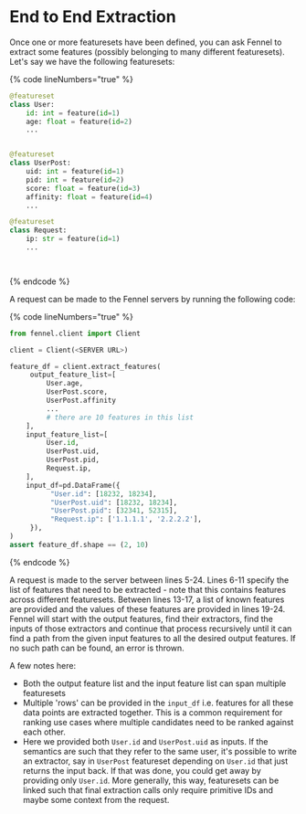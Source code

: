 # End to End Extraction

Once one or more featuresets have been defined, you can ask Fennel to extract some features (possibly belonging to many different featuresets). Let's say we have the following featuresets:

{% code lineNumbers="true" %}
```python
@featureset
class User:
    id: int = feature(id=1)
    age: float = feature(id=2)
    ...


@featureset
class UserPost:
    uid: int = feature(id=1)
    pid: int = feature(id=2)
    score: float = feature(id=3)
    affinity: float = feature(id=4)
    ...

@featureset
class Request:
    ip: str = feature(id=1)
    ...

                                                        
```
{% endcode %}

A request can be made to the Fennel servers by running the following code:

{% code lineNumbers="true" %}
```python
from fennel.client import Client

client = Client(<SERVER URL>)

feature_df = client.extract_features(
     output_feature_list=[
         User.age,
         UserPost.score,
         UserPost.affinity
         ...
         # there are 10 features in this list
    ],
    input_feature_list=[
         User.id,
         UserPost.uid,
         UserPost.pid,
         Request.ip,
    ],
    input_df=pd.DataFrame({
          "User.id": [18232, 18234],
          "UserPost.uid": [18232, 18234],
          "UserPost.pid": [32341, 52315],
          "Request.ip": ['1.1.1.1', '2.2.2.2'],
     }),
)
assert feature_df.shape == (2, 10)

```
{% endcode %}

A request is made to the server between lines 5-24. Lines 6-11 specify the list of features that need to be extracted - note that this contains features across different featuresets. Between lines 13-17, a list of known features are provided and the values of these features are provided in lines 19-24. Fennel will start with the output features, find their extractors, find the inputs of those extractors and continue that process recursively until it can find a path from the given input features to all the desired output features. If no such path can be found, an error is thrown.&#x20;

A few notes here:

* Both the output feature list and the input feature list can span multiple featuresets
* Multiple 'rows' can be provided in the `input_df` i.e. features for all these data points are extracted together. This is a common requirement for ranking use cases where multiple candidates need to be ranked against each other.
* Here we provided both `User.id` and `UserPost.uid` as inputs. If the semantics are such that they refer to the same user, it's possible to write an extractor, say in `UserPost` featureset depending on `User.id` that just returns the input back. If that was done, you could get away by providing only `User.id`. More generally, this way, featuresets can be linked such that final extraction calls only require primitive IDs and maybe some context from the request.
